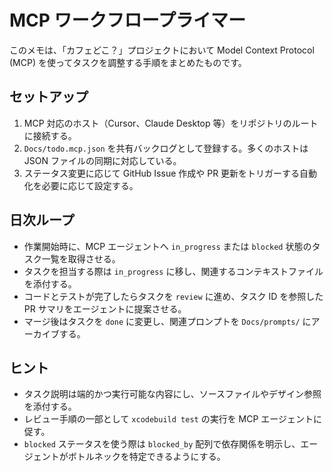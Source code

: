 # MCP ワークフロープライマー

このメモは、「カフェどこ？」プロジェクトにおいて Model Context Protocol (MCP) を使ってタスクを調整する手順をまとめたものです。

## セットアップ
1. MCP 対応のホスト（Cursor、Claude Desktop 等）をリポジトリのルートに接続する。
2. `Docs/todo.mcp.json` を共有バックログとして登録する。多くのホストは JSON ファイルの同期に対応している。
3. ステータス変更に応じて GitHub Issue 作成や PR 更新をトリガーする自動化を必要に応じて設定する。

## 日次ループ
- 作業開始時に、MCP エージェントへ `in_progress` または `blocked` 状態のタスク一覧を取得させる。
- タスクを担当する際は `in_progress` に移し、関連するコンテキストファイルを添付する。
- コードとテストが完了したらタスクを `review` に進め、タスク ID を参照した PR サマリをエージェントに提案させる。
- マージ後はタスクを `done` に変更し、関連プロンプトを `Docs/prompts/` にアーカイブする。

## ヒント
- タスク説明は端的かつ実行可能な内容にし、ソースファイルやデザイン参照を添付する。
- レビュー手順の一部として `xcodebuild test` の実行を MCP エージェントに促す。
- `blocked` ステータスを使う際は `blocked_by` 配列で依存関係を明示し、エージェントがボトルネックを特定できるようにする。

